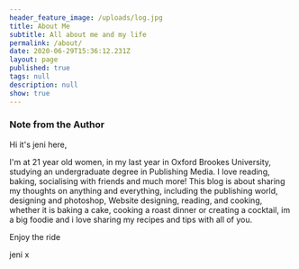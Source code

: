 ```yaml
---
header_feature_image: /uploads/log.jpg
title: About Me
subtitle: All about me and my life
permalink: /about/
date: 2020-06-29T15:36:12.231Z
layout: page
published: true
tags: null
description: null
show: true
---
```

### Note from the Author 



Hi  it's jeni here, 

I'm at 21 year old women, in my last year in Oxford Brookes University, studying an undergraduate degree in  Publishing Media. I love reading, baking, socialising with friends and much more! This blog is about sharing my thoughts on anything and everything, including the publishing world, designing and photoshop, Website designing, reading, and cooking, whether it is baking a cake, cooking a roast dinner or creating a cocktail, im a big foodie and i love sharing my recipes and tips with all of you. 



Enjoy the ride 

jeni x